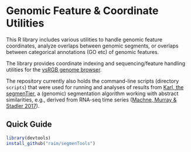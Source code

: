 # Genomic Feature & Coordinate Utilities 

This R library includes various utilities to handle genomic feature
coordinates, analyze overlaps between genomic segments, or overlaps
between categorical annotations (GO etc) of genomic features.

The library provides coordinate indexing and sequencing/feature
handling utilities for the
[vsRGB genome browser](https://gitlab.com/raim/genomeBrowser).

The repository currently also holds the command-line scripts
(directory `scripts`) that were used for running and analyses of results
from [Karl, the segmenTier](https://github.com/raim/segmenTier), a
(genomic) segmentation algorithm working with abstract similarities,
e.g., derived from RNA-seq time series
([Machne, Murray & Stadler 2017](https://www.nature.com/articless41598-017-12401-8)).


## Quick Guide

```R
library(devtools)
install_github("raim/segmenTools")
```
